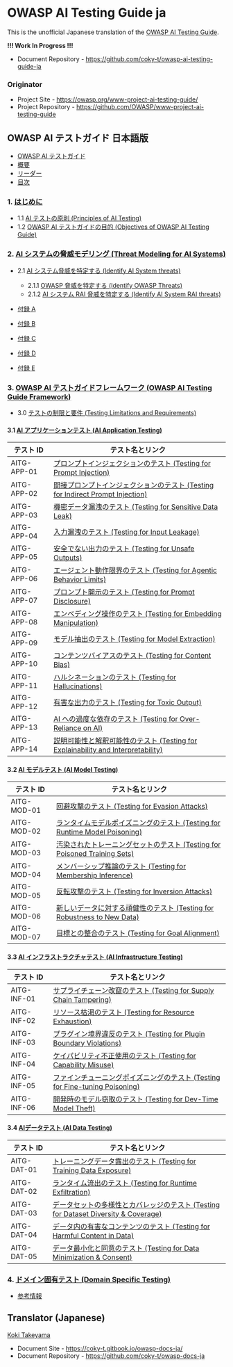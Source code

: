 # OWASP AI Testing Guide ja

This is the unofficial Japanese translation of the [OWASP AI Testing Guide](https://github.com/OWASP/www-project-ai-testing-guide).

**!!! Work In Progress !!!**

- Document Repository - <https://github.com/coky-t/owasp-ai-testing-guide-ja>

### Originator

- Project Site - <https://owasp.org/www-project-ai-testing-guide/>
- Project Repository - <https://github.com/OWASP/www-project-ai-testing-guide>

## OWASP AI テストガイド 日本語版

* [OWASP AI テストガイド](Document/README.md)
* [概要](Document/index.md)
* [リーダー](Document/leaders.md)
* [目次](Document/Document/README.md)

### 1. [はじめに](Document/Document/content/1.0_Introduction.md)

* 1.1 [AI テストの原則 (Principles of AI Testing)](Document/Document/content/1.1_Principles_of_AI_Testing.md)
* 1.2 [OWASP AI テストガイドの目的 (Objectives of OWASP AI Testing Guide)](Document/Document/content/1.2_Objectives_of_AI_Testing_Guide.md)

### 2. [AI システムの脅威モデリング (Threat Modeling for AI Systems)](Document/Document/content/2.0_Threat_Modeling_for_AI_Systems.md)

* 2.1 [AI システム脅威を特定する (Identify AI System threats)](Document/Document/content/2.1_Identify_AI_Threats.md)
  * 2.1.1 [OWASP 脅威を特定する (Identify OWASP Threats)](Document/Document/content/2.1.1_Architectural_Mapping_of_OWASP_Threats.md)
  * 2.1.2 [AI システム RAI 脅威を特定する (Identify AI System RAI threats)](Document/Document/content/2.1.2_Identify_RAI_threats.md)

* [付録 A](Document/Document/content/2.2_Appendix_A.md)
* [付録 B](Document/Document/content/2.2_Appendix_B.md)
* [付録 C](Document/Document/content/2.2_Appendix_C.md)
* [付録 D](Document/Document/content/2.2_Appendix_D.md)
* [付録 E](Document/Document/content/2.2_Appendix_E.md)

### 3. [OWASP AI テストガイドフレームワーク (OWASP AI Testing Guide Framework)](Document/Document/content/3.0_OWASP_AI_Testing_Guide_Framework.md)

* 3.0 [テストの制限と要件 (Testing Limitations and Requirements)](Document/Document/content/3.0_Testing_Limitations_and_Requirements.md)

#### 3.1 [AI アプリケーションテスト (AI Application Testing)](Document/Document/content/3.1_AI_Application_Testing.md)

| テスト ID     | テスト名とリンク |
|---------------|------------------|
| AITG-APP-01   | [プロンプトインジェクションのテスト (Testing for Prompt Injection)](Document/Document/content/tests/AITG-APP-01_Testing_for_Prompt_Injection.md) |
| AITG-APP-02   | [間接プロンプトインジェクションのテスト (Testing for Indirect Prompt Injection)](Document/Document/content/tests/AITG-APP-02_Testing_for_Indirect_Prompt_Injection.md) |
| AITG-APP-03   | [機密データ漏洩のテスト (Testing for Sensitive Data Leak)](Document/Document/content/tests/AITG-APP-03_Testing_for_Sensitive_Data_Leak.md) |
| AITG-APP-04   | [入力漏洩のテスト (Testing for Input Leakage)](Document/Document/content/tests/AITG-APP-04_Testing_for_Input_Leakage.md) |
| AITG-APP-05   | [安全でない出力のテスト (Testing for Unsafe Outputs)](Document/Document/content/tests/AITG-APP-05_Testing_for_Unsafe_Outputs.md) |
| AITG-APP-06   | [エージェント動作限界のテスト (Testing for Agentic Behavior Limits)](Document/Document/content/tests/AITG-APP-06_Testing_for_Agentic_Behavior_Limits.md) |
| AITG-APP-07   | [プロンプト開示のテスト (Testing for Prompt Disclosure)](Document/Document/content/tests/AITG-APP-07_Testing_for_Prompt_Disclosure.md) |
| AITG-APP-08   | [エンベディング操作のテスト (Testing for Embedding Manipulation)](Document/Document/content/tests/AITG-APP-08_Testing_for_Embedding_Manipulation.md) |
| AITG-APP-09   | [モデル抽出のテスト (Testing for Model Extraction)](Document/Document/content/tests/AITG-APP-09_Testing_for_Model_Extraction.md) |
| AITG-APP-10   | [コンテンツバイアスのテスト (Testing for Content Bias)](Document/Document/content/tests/AITG-APP-10_Testing_for_Content_Bias.md) |
| AITG-APP-11   | [ハルシネーションのテスト (Testing for Hallucinations)](Document/Document/content/tests/AITG-APP-11_Testing_for_Hallucinations.md) |
| AITG-APP-12   | [有害な出力のテスト (Testing for Toxic Output)](Document/Document/content/tests/AITG-APP-12_Testing_for_Toxic_Output.md) |
| AITG-APP-13   | [AI への過度な依存のテスト (Testing for Over-Reliance on AI)](Document/Document/content/tests/AITG-APP-13_Testing_for_Over-Reliance_on_AI.md) |
| AITG-APP-14   | [説明可能性と解釈可能性のテスト (Testing for Explainability and Interpretability)](Document/Document/content/tests/AITG-APP-14_Testing_for_Explainability_and_Interpretability.md) |

#### 3.2 [AI モデルテスト (AI Model Testing)](Document/Document/content/3.2_AI_Model_Testing.md)

| テスト ID     | テスト名とリンク |
|---------------|------------------|
| AITG-MOD-01   | [回避攻撃のテスト (Testing for Evasion Attacks)](Document/Document/content/tests/AITG-MOD-01_Testing_for_Evasion_Attacks.md) |
| AITG-MOD-02   | [ランタイムモデルポイズニングのテスト (Testing for Runtime Model Poisoning)](Document/Document/content/tests/AITG-MOD-02_Testing_for_Runtime_Model_Poisoning.md) |
| AITG-MOD-03   | [汚染されたトレーニングセットのテスト (Testing for Poisoned Training Sets)](Document/Document/content/tests/AITG-MOD-03_Testing_for_Poisoned_Training_Sets.md) |
| AITG-MOD-04   | [メンバーシップ推論のテスト (Testing for Membership Inference)](Document/Document/content/tests/AITG-MOD-04_Testing_for_Membership_Inference.md) |
| AITG-MOD-05   | [反転攻撃のテスト (Testing for Inversion Attacks)](Document/Document/content/tests/AITG-MOD-05_Testing_for_Inversion_Attacks.md) |
| AITG-MOD-06   | [新しいデータに対する頑健性のテスト (Testing for Robustness to New Data)](Document/Document/content/tests/AITG-MOD-06_Testing_for_Robustness_to_New_Data.md) |
| AITG-MOD-07   | [目標との整合のテスト (Testing for Goal Alignment)](Document/Document/content/tests/AITG-MOD-07_Testing_for_Goal_Alignment.md) |

#### 3.3 [AI インフラストラクチャテスト (AI Infrastructure Testing)](Document/Document/content/3.3_AI_Infrastructure_Testing.md)

| テスト ID     | テスト名とリンク |
|---------------|------------------|
| AITG-INF-01   | [サプライチェーン改竄のテスト (Testing for Supply Chain Tampering)](Document/Document/content/tests/AITG-INF-01_Testing_for_Supply_Chain_Tampering.md) |
| AITG-INF-02   | [リソース枯渇のテスト (Testing for Resource Exhaustion)](Document/Document/content/tests/AITG-INF-02_Testing_for_Resource_Exhaustion.md) |
| AITG-INF-03   | [プラグイン境界違反のテスト (Testing for Plugin Boundary Violations)](Document/Document/content/tests/AITG-INF-03_Testing_for_Plugin_Boundary_Violations.md) |
| AITG-INF-04   | [ケイパビリティ不正使用のテスト (Testing for Capability Misuse)](Document/Document/content/tests/AITG-INF-04_Testing_for_Capability_Misuse.md) |
| AITG-INF-05   | [ファインチューニングポイズニングのテスト (Testing for Fine-tuning Poisoning)](Document/Document/content/tests/AITG-INF-05_Testing_for_Fine-tuning_Poisoning.md) |
| AITG-INF-06   | [開発時のモデル窃取のテスト (Testing for Dev-Time Model Theft)](Document/Document/content/tests/AITG-INF-06_Testing_for_Dev-Time_Model_Theft.md) |

#### 3.4 [AIデータテスト (AI Data Testing)](Document/Document/content/3.4_AI_Data_Testing.md)

| テスト ID     | テスト名とリンク |
|---------------|------------------|
| AITG-DAT-01   | [トレーニングデータ露出のテスト (Testing for Training Data Exposure)](Document/Document/content/tests/AITG-DAT-01_Testing_for_Training_Data_Exposure.md) |
| AITG-DAT-02   | [ランタイム流出のテスト (Testing for Runtime Exfiltration)](Document/Document/content/tests/AITG-DAT-02_Testing_for_Runtime_Exfiltration.md) |
| AITG-DAT-03   | [データセットの多様性とカバレッジのテスト (Testing for Dataset Diversity & Coverage)](Document/Document/content/tests/AITG-DAT-03_Testing_for_Dataset_Diversity_and_Coverage.md) |
| AITG-DAT-04   | [データ内の有害なコンテンツのテスト (Testing for Harmful Content in Data)](Document/Document/content/tests/AITG-DAT-04_Testing_for_Harmful_Content_in_Data.md) |
| AITG-DAT-05   | [データ最小化と同意のテスト (Testing for Data Minimization & Consent)](Document/Document/content/tests/AITG-DAT-05_Testing_for_Data_Minimization_and_Consent.md) |

### 4. [ドメイン固有テスト (Domain Specific Testing)](Document/Document/content/4.0_Domain_Specific_Testing.md)

* [参考情報](Document/Document/content/References.md)

## Translator (Japanese)

[Koki Takeyama](https://github.com/coky-t)

- Document Site - <https://coky-t.gitbook.io/owasp-docs-ja/>
- Document Repository - <https://github.com/coky-t/owasp-docs-ja>
